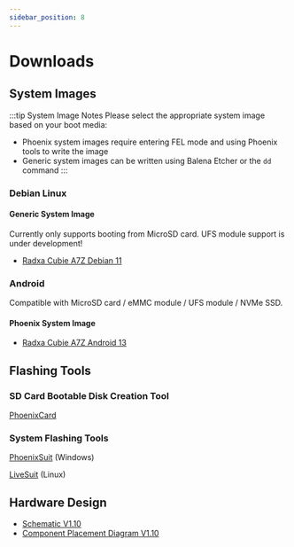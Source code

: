 ```yaml
---
sidebar_position: 8
---
```


# Downloads

## System Images

:::tip System Image Notes
Please select the appropriate system image based on your boot media:

- Phoenix system images require entering FEL mode and using Phoenix tools to write the image
- Generic system images can be written using Balena Etcher or the `dd` command
  :::

### Debian Linux

#### Generic System Image

Currently only supports booting from MicroSD card. UFS module support is under development!

- [Radxa Cubie A7Z Debian 11](https://www.radxa.com)

### Android

Compatible with MicroSD card / eMMC module / UFS module / NVMe SSD.

#### Phoenix System Image

- [Radxa Cubie A7Z Android 13](https://www.radxa.com)

## Flashing Tools

### SD Card Bootable Disk Creation Tool

[PhoenixCard](https://dl.radxa.com/tools/windows/PhoenixCard_V4.3.1.zip)

### System Flashing Tools

[PhoenixSuit](https://dl.radxa.com/tools/windows/PhoenixSuit_V2.0.4.zip) (Windows)

[LiveSuit](https://dl.radxa.com/tools/linux/LiveSuit_Linux_V3.0.8.zip) (Linux)

## Hardware Design

- [Schematic V1.10](https://www.radxa.com)
- [Component Placement Diagram V1.10](https://www.radxa.com)
